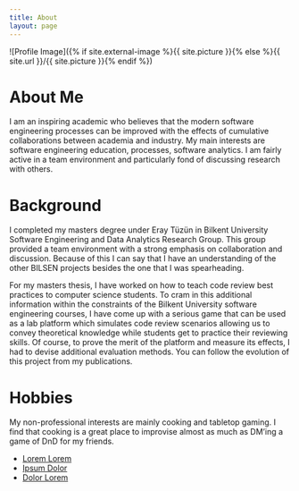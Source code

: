 ```yaml
---
title: About
layout: page
---
```

![Profile Image]({% if site.external-image %}{{ site.picture }}{% else %}{{ site.url }}/{{ site.picture }}{% endif %})

<h1>About Me</h1>
    <p>I am an inspiring academic who believes that the modern software engineering processes can be improved with the effects of cumulative collaborations between academia and industry. My main interests are software engineering education, processes, software analytics. I am fairly active in a team environment and particularly fond of discussing research with others.
</p>
<h1>Background</h1>
    <p>I completed my masters degree under Eray Tüzün in Bilkent University Software Engineering and Data Analytics Research Group. This group provided a team environment with a strong emphasis on collaboration and discussion. Because of this I can say that I have an understanding of the other BILSEN projects besides the one that I was spearheading. 

For my masters thesis, I have worked on how to teach code review best practices to computer science students. To cram in this additional information within the constraints of the Bilkent University software engineering courses, I have come up with a serious game that can be used as a lab platform which simulates code review scenarios allowing us to convey theoretical knowledge while students get to practice their reviewing skills. Of course, to prove the merit of the platform and measure its effects, I had to devise additional evaluation methods. You can follow the evolution of this project from my publications.
</p>
<h1>Hobbies</h1>
 <p> My non-professional interests are mainly cooking and tabletop gaming. I find that cooking is a great place to improvise almost as much as DM’ing a game of DnD for my friends.
 </p>



<ul>
	<li><a href="https://github.com/">Lorem Lorem</a></li>
	<li><a href="https://github.com/">Ipsum Dolor</a></li>
	<li><a href="https://github.com/">Dolor Lorem</a></li>
</ul>

